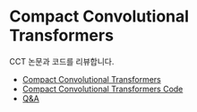 # Compact Convolutional Transformers
CCT 논문과 코드를 리뷰합니다.

- [Compact Convolutional Transformers](CCT.md)
- [Compact Convolutional Transformers Code](08_code.ipynb)
- [Q&A](08_qa.md)
